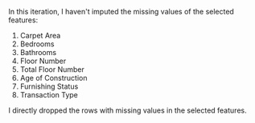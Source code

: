 In this iteration, I haven't imputed the missing values of the selected features:
1. Carpet Area
2. Bedrooms
3. Bathrooms
4. Floor Number
5. Total Floor Number
6. Age of Construction
7. Furnishing Status
8. Transaction Type

I directly dropped the rows with missing values in the selected features.